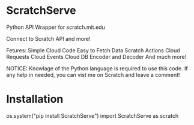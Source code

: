 # ScratchServe
Python API Wrapper for scratch.mit.edu

Connect to Scratch API and more!

Fetures:
Simple Cloud Code
Easy to Fetch Data
Scratch Actions
Cloud Requests
Cloud Events
Cloud DB
Encoder and Decoder
And much more!


NOTICE: Knowlage of the Python language is required to use this code.
If any help in needed, you can vist me on Scratch and leave a comment! 




# Installation

os.system("pip install ScratchServe")
import ScratchServe as scratch

